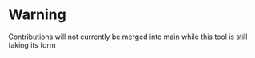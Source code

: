 # Warning
Contributions will not currently be merged into main while this tool is still taking its form

